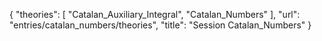 {
    "theories": [
        "Catalan_Auxiliary_Integral",
        "Catalan_Numbers"
    ],
    "url": "entries/catalan_numbers/theories",
    "title": "Session Catalan_Numbers"
}